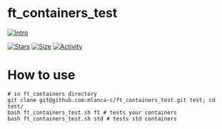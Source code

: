 # ft_containers_test

[![Intro](https://img.shields.io/badge/Cursus-ft_containers_test-success?style=for-the-badge&logo=42)](https://github.com/mlanca-c/ft_containers_test)

[![Stars](https://img.shields.io/github/stars/mlanca-c/ft_containers_test?color=ffff00&label=Stars&logo=Stars&style=?style=flat)](https://github.com/mlanca-c/ft_containers_test)
[![Size](https://img.shields.io/github/repo-size/mlanca-c/ft_containers_test?color=blue&label=Size&logo=Size&style=?style=flat)](https://github.com/mlanca-c/ft_containers_test)
[![Activity](https://img.shields.io/github/last-commit/mlanca-c/ft_containers_test?color=red&label=Last%20Commit&style=flat)](https://github.com/mlanca-c/ft_containers_test)

# How to use
```zhs
# in ft_containers directory
git clone git@github.com:mlanca-c/ft_containers_test.git test; cd test/
bash ft_containers_test.sh ft # tests your containers
bash ft_containers_test.sh std # tests std containers
```

